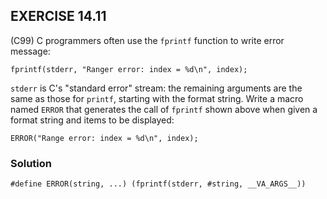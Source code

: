 ## EXERCISE 14.11
(C99) C programmers often use the `fprintf` function to write error message:
```
fprintf(stderr, "Ranger error: index = %d\n", index);
```
`stderr` is C's "standard error" stream: the remaining arguments are the same as those for `printf`, starting with the format string. Write a macro named `ERROR` that generates the call of `fprintf` shown above when given a format string and items to be displayed:
```
ERROR("Range error: index = %d\n", index);
```

### Solution
```
#define ERROR(string, ...) (fprintf(stderr, #string, __VA_ARGS__))
```
